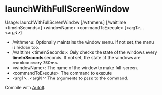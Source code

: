 # launchWithFullScreenWindow

Usage: launchWithFullScreenWindow [/withmenu] [/waittime \<timeInSeconds>] \<windowName> \<commandToExecute> [\<arg1>...\<argN>]
  
* /withmenu: Optionally maintains the window menu. If not set, the menu is hidden too.
* /waittime \<timeInSeconds>: Only checks the state of the windows every **timeInSeconds** seconds. If not set, the state of the windows are checked every 250ms.
* \<windowName>: The name of the window to make full-screen.
* \<commandToExecute>: The command to execute
* \<arg1>...\<argN>: The arguments to pass to the command.
  
Compile with [AutoIt](https://www.autoitscript.com).
